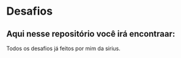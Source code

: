 # Desafios 
## Aqui nesse repositório você irá encontraar:
Todos os desafios já feitos por mim da sirius.

